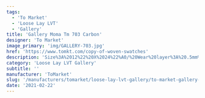 ```yaml
---
tags:
  - 'To Market'
  - 'Loose Lay LVT'
  - 'Gallery'
title: 'Gallery Moma Tm 703 Carbon'
designer: 'To Market'
image_primary: 'img/GALLERY-703.jpg'
href: 'https://www.tomkt.com/copy-of-woven-swatches'
description: 'Size%3A%2012%22%20X%2024%22%A0/%20Wear%20layer%3A%20.5mm%20%2820mil%29%A0/%20Edge%3A%20Square%A0/%20Thickness%3A%205.0mm%20/%20Sq.ft/Ctn%3A%2020%A0/%20Installation%3A%20Glue%20Down'
category: 'Loose Lay LVT Gallery'
subtitle: ''
manufacturer: 'ToMarket'
slug: '/manufacturers/tomarket/loose-lay-lvt-gallery/to-market-gallery-moma-tm-703-carbon'
date: '2021-02-22'
---
```

